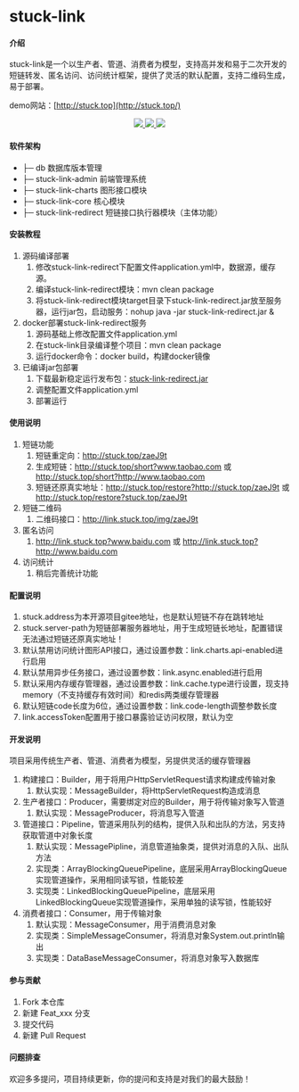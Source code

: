 # stuck-link

#### 介绍
stuck-link是一个以生产者、管道、消费者为模型，支持高并发和易于二次开发的短链转发、匿名访问、访问统计框架，提供了灵活的默认配置，支持二维码生成，易于部署。

demo网站：[http://stuck.top](http://stuck.top/)

<p align="center">
    <a target="_blank" href="https://www.oracle.com/technetwork/java/javase/downloads/index.html">
        <img src="https://img.shields.io/badge/JDK-1.8+-green.svg" />
    </a>
    <a target="_blank" href="https://gitee.com/Ddull/stuck-link">
        <img src="https://img.shields.io/badge/Docs-latest-blue.svg"/>
    </a>
    <a target="_blank" href="LICENSE">
        <img src="https://img.shields.io/:license-MIT-blue.svg">
    </a>
</p>

#### 软件架构

- ├─ db 数据库版本管理
- ├─ stuck-link-admin 前端管理系统
- ├─ stuck-link-charts 图形接口模块
- ├─ stuck-link-core 核心模块
- ├─ stuck-link-redirect 短链接口执行器模块（主体功能）


#### 安装教程

1.  源码编译部署
    1.  修改stuck-link-redirect下配置文件application.yml中，数据源，缓存源。
    2.  编译stuck-link-redirect模块：mvn clean package
    3.  将stuck-link-redirect模块target目录下stuck-link-redirect.jar放至服务器，运行jar包，启动服务：nohup java -jar stuck-link-redirect.jar &
2.  docker部署stuck-link-redirect服务
    1.  源码基础上修改配置文件application.yml
    2.  在stuck-link目录编译整个项目：mvn clean package
    3.  运行docker命令：docker build，构建docker镜像
3.  已编译jar包部署
    1.  下载最新稳定运行发布包：[stuck-link-redirect.jar](https://gitee.com/Ddull/stuck-link/attach_files/387989/download)
    2.  调整配置文件application.yml
    3.  部署运行

#### 使用说明

1.  短链功能
    1.  短链重定向：http://stuck.top/zaeJ9t
    2.  生成短链：http://stuck.top/short?www.taobao.com 或 http://stuck.top/short?http://www.taobao.com
    3.  短链还原真实地址：http://stuck.top/restore?http://stuck.top/zaeJ9t 或 http://stuck.top/restore?stuck.top/zaeJ9t
2.  短链二维码
    1.  二维码接口：http://link.stuck.top/img/zaeJ9t
3.  匿名访问
    1.  http://link.stuck.top?www.baidu.com 或 http://link.stuck.top?http://www.baidu.com
4.  访问统计
    1.  稍后完善统计功能

#### 配置说明

1. stuck.address为本开源项目gitee地址，也是默认短链不存在跳转地址
2. stuck.server-path为短链部署服务器地址，用于生成短链长地址，配置错误无法通过短链还原真实地址！
3. 默认禁用访问统计图形API接口，通过设置参数：link.charts.api-enabled进行启用
4. 默认禁用异步任务接口，通过设置参数：link.async.enabled进行启用
5. 默认采用内存缓存管理器，通过设置参数：link.cache.type进行设置，现支持memory（不支持缓存有效时间）和redis两类缓存管理器
6. 默认短链code长度为6位，通过设置参数：link.code-length调整参数长度
7. link.accessToken配置用于接口暴露验证访问权限，默认为空

#### 开发说明

项目采用传统生产者、管道、消费者为模型，另提供灵活的缓存管理器

1. 构建接口：Builder，用于将用户HttpServletRequest请求构建成传输对象
   1. 默认实现：MessageBuilder，将HttpServletRequest构造成消息
2. 生产者接口：Producer，需要绑定对应的Builder，用于将传输对象写入管道
   1. 默认实现：MessageProducer，将消息写入管道
3. 管道接口：Pipeline，管道采用队列的结构，提供入队和出队的方法，另支持获取管道中对象长度
   1. 默认实现：MessagePipline，消息管道抽象类，提供对消息的入队、出队方法
   2. 实现类：ArrayBlockingQueuePipeline，底层采用ArrayBlockingQueue实现管道操作，采用相同读写锁，性能较差
   3. 实现类：LinkedBlockingQueuePipeline，底层采用LinkedBlockingQueue实现管道操作，采用单独的读写锁，性能较好
4. 消费者接口：Consumer，用于传输对象
   1. 默认实现：MessageConsumer，用于消费消息对象
   2. 实现类：SimpleMessageConsumer，将消息对象System.out.println输出
   3. 实现类：DataBaseMessageConsumer，将消息对象写入数据库

#### 参与贡献

1.  Fork 本仓库
2.  新建 Feat_xxx 分支
3.  提交代码
4.  新建 Pull Request

#### 问题排查

欢迎多多提问，项目持续更新，你的提问和支持是对我们的最大鼓励！
